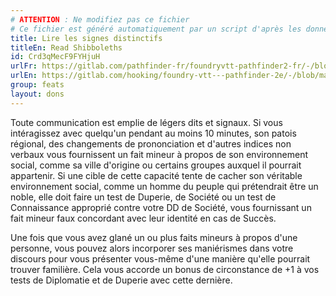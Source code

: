 ```yaml
---
# ATTENTION : Ne modifiez pas ce fichier
# Ce fichier est généré automatiquement par un script d'après les données du module Foundry VTT officiel et de sa traduction
title: Lire les signes distinctifs
titleEn: Read Shibboleths
id: Crd3qMecF9FYHjuH
urlFr: https://gitlab.com/pathfinder-fr/foundryvtt-pathfinder2-fr/-/blob/master/data/feats/Crd3qMecF9FYHjuH.htm
urlEn: https://gitlab.com/hooking/foundry-vtt---pathfinder-2e/-/blob/master/packs/data/feats.db/read-shibboleths.json
group: feats
layout: dons
---
```

Toute communication est emplie de légers dits et signaux. Si vous intéragissez avec quelqu'un pendant au moins 10 minutes, son patois régional, des changements de prononciation et d'autres indices non verbaux vous fournissent un fait mineur à propos de son environnement social, comme sa ville d'origine ou certains groupes auxquel il pourrait appartenir. Si une cible de cette capacité tente de cacher son véritable environnement social, comme un homme du peuple qui prétendrait être un noble, elle doit faire un test de Duperie, de Société ou un test de Connaissance approprié contre votre DD de Société, vous fournissant un fait mineur faux concordant avec leur identité en cas de Succès.

Une fois que vous avez glané un ou plus faits mineurs à propos d'une personne, vous pouvez alors incorporer ses maniérismes dans votre discours pour vous présenter vous-même d'une manière qu'elle pourrait trouver familière. Cela vous accorde un bonus de circonstance de +1 à vos tests de Diplomatie et de Duperie avec cette dernière.


